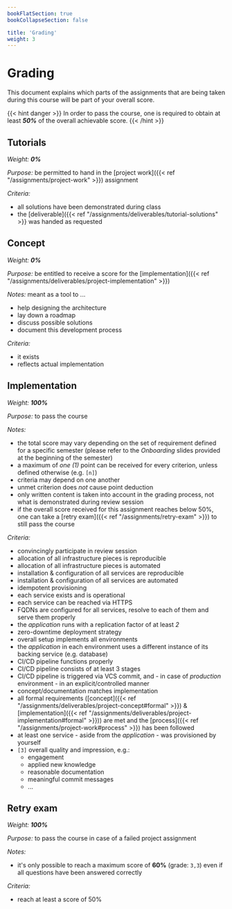 ```yaml
---
bookFlatSection: true
bookCollapseSection: false

title: 'Grading'
weight: 3
---
```



Grading
=======

This document explains which parts of the assignments that are being taken during this course will be part of
your overall score.

{{< hint danger >}}
In order to pass the course, one is required to obtain at least _**50%**_ of the overall achievable score.
{{< /hint >}}


## Tutorials

_Weight: **0%**_

*Purpose:* be permitted to hand in the [project work]({{< ref "/assignments/project-work" >}}) assignment 

*Criteria:*

* all solutions have been demonstrated during class
* the [deliverable]({{< ref "/assignments/deliverables/tutorial-solutions" >}} was handed as requested 


## Concept

_Weight: **0%**_

*Purpose:* be entitled to receive a score for the [implementation]({{< ref "/assignments/deliverables/project-implementation" >}})
 
*Notes:* meant as a tool to ...

* help designing the architecture
* lay down a roadmap
* discuss possible solutions
* document this development process

*Criteria:*

* it exists
* reflects actual implementation


## Implementation

_Weight: **100%**_

*Purpose:* to pass the course

*Notes:*

* the total score may vary depending on the set of requirement defined for a specific semester (please
  refer to the *Onboarding* slides provided at the beginning of the semester)
* a maximum of *one (1)* point can be received for every criterion, unless defined otherwise (e.g. `[n]`)  
* criteria may depend on one another
* unmet criterion does *not* cause point deduction
* only written content is taken into account in the grading process, not what is demonstrated during review
  session
* if the overall score received for this assignment reaches below 50%, one can take a
  [retry exam]({{< ref "/assignments/retry-exam" >}}) to still pass the course

*Criteria:*

* convincingly participate in review session
* allocation of all infrastructure pieces is reproducible
* allocation of all infrastructure pieces is automated
* installation & configuration of all services are reproducible
* installation & configuration of all services are automated
* idempotent provisioning
* each service exists and is operational
* each service can be reached via HTTPS
* FQDNs are configured for all services, resolve to each of them and serve them properly 
* the *application* runs with a replication factor of at least *2*
* zero-downtime deployment strategy
* overall setup implements all environments
* the *application* in each environment uses a different instance of its backing service (e.g. database)
* CI/CD pipeline functions properly
* CI/CD pipeline consists of at least 3 stages
* CI/CD pipeline is triggered via VCS commit, and - in case of *production* environment - in an
  explicit/controlled manner
* concept/documentation matches implementation
* all formal requirements ([concept]({{< ref "/assignments/deliverables/project-concept#formal" >}}) & 
  [implementation]({{< ref "/assignments/deliverables/project-implementation#formal" >}})) are met and the
  [process]({{< ref "/assignments/project-work#process" >}}) has been followed
* at least one service - aside from the *application* - was provisioned by yourself
* `[3]` overall quality and impression, e.g.:
  - engagement
  - applied new knowledge
  - reasonable documentation
  - meaningful commit messages
  - ...


## Retry exam

_Weight: **100%**_

*Purpose:* to pass the course in case of a failed project assignment

*Notes:*

* it's only possible to reach a maximum score of __60%__ (grade: `3,3`) even if all questions have been
  answered correctly

*Criteria:* 

* reach at least a score of 50%
